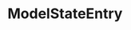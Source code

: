#  ModelStateEntry

<api-schema openapi-path="../../../api-specs/swagger-otr-api.json" name="ModelStateEntry"/>